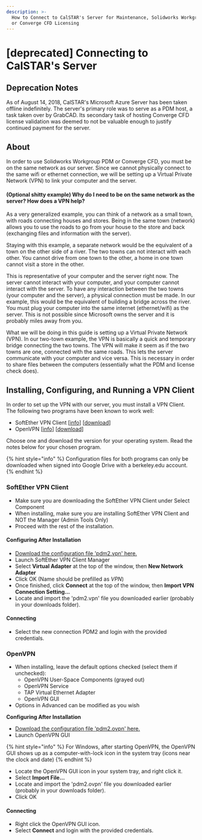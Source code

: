 ```yaml
---
description: >-
  How to Connect to CalSTAR's Server for Maintenance, Solidworks Workgroup PDM
  or Converge CFD Licensing
---
```


# \[deprecated\] Connecting to CalSTAR's Server

## Deprecation Notes

As of August 14, 2018, CalSTAR's Microsoft Azure Server has been taken offline indefinitely. The server's primary role was to serve as a PDM host, a task taken over by GrabCAD. Its secondary task of hosting Converge CFD license validation was deemed to not be valuable enough to justify continued payment for the server. 

## About

In order to use Solidworks Workgroup PDM or Converge CFD, you must be on the same network as our server. Since we cannot physically connect to the same wifi or ethernet connection, we will be setting up a Virtual Private Network \(VPN\) to link your computer and the server.

#### \(Optional shitty example\) Why do I need to be on the same network as the server? How does a VPN help? 

As a very generalized example, you can think of a network as a small town, with roads connecting houses and stores. Being in the same town \(network\) allows you to use the roads to go from your house to the store and back \(exchanging files and information with the server\). 

Staying with this example, a separate network would be the equivalent of a town on the other side of a river. The two towns can not interact with each other. You cannot drive from one town to the other, a home in one town cannot visit a store in the other. 

This is representative of your computer and the server right now. The server cannot interact with your computer, and your computer cannot interact with the server. To have any interaction between the two towns \(your computer and the server\), a physical connection must be made. In our example, this would be the equivalent of building a bridge across the river. You must plug your computer into the same internet \(ethernet/wifi\) as the server. This is not possible since Microsoft owns the server and it is probably miles away from you. 

What we will be doing in this guide is setting up a Virtual Private Network \(VPN\). In our two-town example, the VPN is basically a quick and temporary bridge connecting the two towns. The VPN will make it seem as if the two towns are one, connected with the same roads. This lets the server communicate with your computer and vice versa. This is necessary in order to share files between the computers \(essentially what the PDM and license check does\).

## Installing, Configuring, and Running a VPN Client

In order to set up the VPN with our server, you must install a VPN Client. The following two programs have been known to work well:

* SoftEther VPN Client \[[info](https://www.softether.org/)\] \[[download](http://www.softether-download.com/en.aspx?product=softether)\]
* OpenVPN \[[info](https://openvpn.net/)\] \[[download](https://openvpn.net/index.php/download/community-downloads.html)\]

Choose one and download the version for your operating system. Read the notes below for your chosen program.

{% hint style="info" %}
Configuration files for both programs can only be downloaded when signed into Google Drive with a berkeley.edu account.
{% endhint %}

### SoftEther VPN Client

* Make sure you are downloading the SoftEther VPN Client under Select Component
* When installing, make sure you are installing SoftEther VPN Client and NOT the Manager \(Admin Tools Only\)
* Proceed with the rest of the installation.

#### Configuring After Installation

* [Download the configuration file 'pdm2.vpn' here.](https://drive.google.com/file/d/1_epA1HgLEK3k2Tz1DDZeFE2XkwFvDq-U/view?usp=sharing)
* Launch SoftEther VPN Client Manager
* Select **Virtual Adapter** at the top of the window, then **New Network Adapter**
* Click OK \(Name should be prefilled as _VPN_\)
* Once finished, click **Connect** at the top of the window, then **Import VPN Connection Setting...** 
* Locate and import the 'pdm2.vpn' file you downloaded earlier \(probably in your downloads folder\).

#### Connecting

* Select the new connection PDM2 and login with the provided credentials.

### OpenVPN

* When installing, leave the default options checked \(select them if unchecked\):
  * OpenVPN User-Space Components \(grayed out\)
  * OpenVPN Service
  * TAP Virtual Ethernet Adapter
  * OpenVPN GUI
* Options in Advanced can be modified as you wish

**Configuring After Installation**

* [Download the configuration file 'pdm2.ovpn' here.](https://drive.google.com/file/d/0B0tb_OL5NTEORV9VXzN6aHVRbUE/view?usp=sharing)
* Launch OpenVPN GUI

{% hint style="info" %}
For Windows, after starting OpenVPN, the OpenVPN GUI shows up as a computer-with-lock icon in the system tray \(icons near the clock and date\)
{% endhint %}

* Locate the OpenVPN GUI icon in your system tray, and right click it.
* Select **Import File...** 
* Locate and import the 'pdm2.ovpn' file you downloaded earlier \(probably in your downloads folder\).
* Click OK

#### Connecting

* Right click the OpenVPN GUI icon.
* Select **Connect** and login with the provided credentials.

